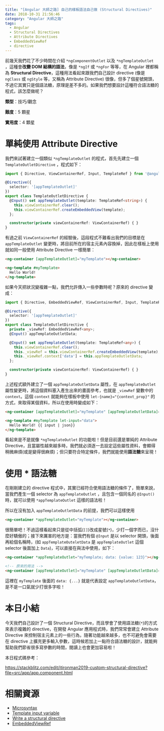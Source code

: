 ```yaml
---
title: "[Angular 大師之路] 自己的樣板語法自己做 (Structural Directives)"
date: 2018-10-31 21:56:46
category: "Angular 大師之路"
tags:
  - Angular
  - Structural Directives
  - Attribute Directives
  - EmbeddedViewRef
  - directive
---
```


前幾天我們花了不少時間在介紹 `*ngComponentOutlet` 以及 `*ngTemplateOutlet` ，這種會**改變 DOM 結構的語法**，像是 `*ngIf` 或 `*ngFor` 等等，在 Angular 裡都稱為 **Structural Directive**，這種用法看起來跟我們自己設計 directive (像是 `ngClass` 或 `ngStyle` 等，又稱為 Attribute Directive) 很像，但多了個星號開頭，不過它其實只是個語法糖，原理是差不多的。如果我們想要設計這種符合語法糖的程式，該怎麼做呢？

<!-- more -->

**類型**：技巧/觀念

**難度**：5 顆星

**實用度**：4 顆星

# 單純使用 Attribute Directive

我們來試著建立一個類似 `*ngTemplateOutlet` 的程式，首先先建立一個 `TemplateOutletDirective` ，程式如下：

```typescript
import { Directive, ViewContainerRef, Input, TemplateRef } from '@angular/core';

@Directive({
  selector: '[appTemplateOutlet]'
})
export class TemplateOutletDirective {
  @Input() set appTemplateOutlet(template: TemplateRef<string>) {
    this.viewContainerRef.clear();
    this.viewContainerRef.createEmbeddedView(template);
  };

  constructor(private viewContainerRef: ViewContainerRef) { }
}
```

有過之前 `ViewContainerRef` 的經驗後，這段程式不難看出我們的目標是在 `appTemplateOutlet` 變更時，將目前所在的宿主元素內容換掉，因此在樣板上使用就如同一般使用 Attribute Directive 一樣簡單：

```html
<ng-container [appTemplateOutlet]="myTemplate"></ng-container>

<ng-template #myTemplate>
  Hello World!
</ng-template>
```

如果今天把狀況變複雜一點，我們允許傳入一些參數時呢？原來的 directive 變成：

```typescript
import { Directive, EmbeddedViewRef, ViewContainerRef, Input, TemplateRef } from '@angular/core';

@Directive({
  selector: '[appTemplateOutlet]'
})
export class TemplateOutletDirective {
  private _viewRef: EmbeddedViewRef<any>;
  @Input() appTemplateOutletData;

  @Input() set appTemplateOutlet(template: TemplateRef<any>) {
    this.viewContainerRef.clear();
    this._viewRef = this.viewContainerRef.createEmbeddedView(template);
    this._viewRef.context['data'] = this.appTemplateOutletData;
  };

  constructor(private viewContainerRef: ViewContainerRef) { }
}
```

上述程式額外建立了一個 `appTemplateOutletData` 屬性，在 `appTemplateOutlet` 屬性變更時，將這個資料塞入產生出來的畫面參考，也就是 `_viewRef` 變數中的 `context`。這個 `context` 就能夠在樣板中使用 `let-{name}="{context_prop}"` 的方式，來取得某個資料，所以在使用時變成如下：

```html
<ng-container [appTemplateOutlet]="myTemplate" [appTemplateOutletData]="{value: 123}"></ng-container>

<ng-template #myTemplate let-input="data">
  Hello World! {{ input | json}}
</ng-template>
```

看起來是不是就像 `*ngTemplateOutlet` 的功能啦！但是目前還是單純的 Attribute Directive，且當屬性越來越多時，我們就必須逐一去設定這些屬性資料，會顯得稍微麻煩(或是變得很麻煩)；但只要符合特定條件，我們就能使用**語法糖**來呈現！

# 使用 * 語法糖

在剛剛建立的 directive 程式中，其實已經符合使用語法糖的條件了，簡單來說，當我們產生一個 selector 為 `appTemplateOutlet` ，且包含一個同名的 `@Input()` 時，就可以使用 `*appTemplateOutlet` 這樣的語法啦！

所以在沒有加入 `appTemplateOutletData` 的前提，我們可以這樣使用

```html
<ng-container *appTemplateOutlet="myTemplate"></ng-container>
```

很簡單吧！不過這樣看起來只是從中括弧(`[]`)改成星號(`*`)，少打一個字而已，沒什麼好驕傲的；接下來厲害的地方是：當我們有個 `@Input` 是以 selector 開頭，後面再給個名稱時，(如 `appTemplateOuteletData` 是 `appTemplateOutlet` 這個 selector 後面加上 `Data`)，可以直接在與法中使用，如下：

```html
<ng-container *appTemplateOutlet="myTemplate; data: {value: 123}"></ng-container>

<!-- 原來的用法 -->
<ng-container [appTemplateOutlet]="myTemplate" [appTemplateOutletData]="{value: 123}"></ng-container>
```

這裡在 `myTemplate` 後面的 `data: {...}` 就是代表設定 `appTemplateOutletData`，是不是一口氣就少打很多字啦！

# 本日小結

今天我們自己設計了一個 Structural Directive，而且學會了使用語法糖(`*`)的方式來表示複雜的 directive，在開發 Angular 應用程式時，我們常常會建立 Attribute Directive 來控制宿主元素上的一些行為，隨著功能越來越多，也不可避免會需要在 directive 上擴充更多輸入參數，這時候若加上一點符合語法糖的設計，就能夠幫助我們節省很多寫參數的時間，閱讀上也會更加容易啦！

本日程式碼參考：

https://stackblitz.com/edit/itironman2019-custom-structural-directive?file=src/app/app.component.html

# 相關資源

- [Microsyntax](https://angular.io/guide/structural-directives#microsyntax)
- [Template input variable](https://angular.io/guide/structural-directives#template-input-variable)
- [Write a structural directive](https://angular.io/guide/structural-directives)
- [EmbeddedViewRef](https://angular.io/api/core/EmbeddedViewRef)
